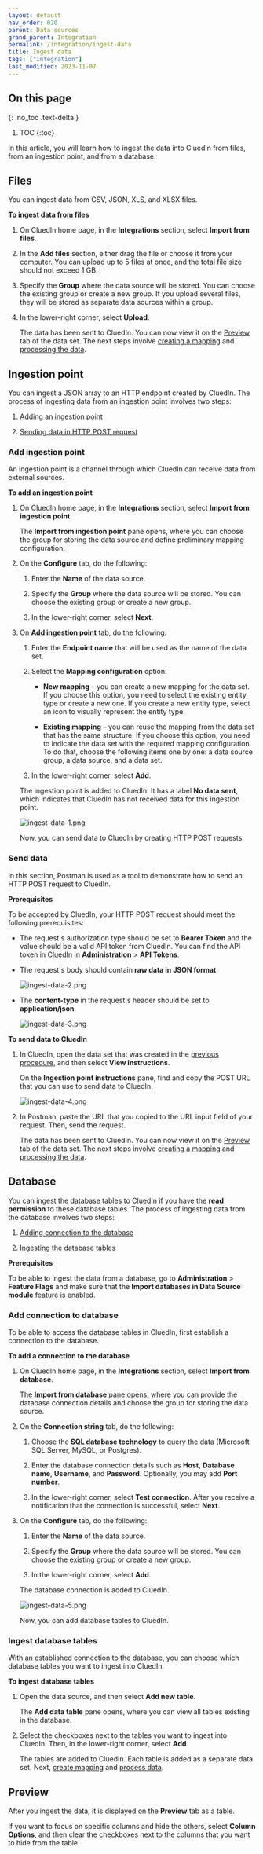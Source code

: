 ```yaml
---
layout: default
nav_order: 020
parent: Data sources
grand_parent: Integration
permalink: /integration/ingest-data
title: Ingest data
tags: ["integration"]
last_modified: 2023-11-07
---
```

## On this page
{: .no_toc .text-delta }
1. TOC
{:toc}

In this article, you will learn how to ingest the data into CluedIn from files, from an ingestion point, and from a database.

## Files

You can ingest data from CSV, JSON, XLS, and XLSX files. 

**To ingest data from files**

1. On CluedIn home page, in the **Integrations** section, select **Import from files**.

1. In the **Add files** section, either drag the file or choose it from your computer. You can upload up to 5 files at once, and the total file size should not exceed 1 GB.

1. Specify the **Group** where the data source will be stored. You can choose the existing group or create a new group. If you upload several files, they will be stored as separate data sources within a group.

1. In the lower-right corner, select **Upload**.

    The data has been sent to CluedIn. You can now view it on the [Preview](#preview) tab of the data set. The next steps involve [creating a mapping](/integration/create-mapping) and [processing the data](/integration/process-data).

## Ingestion point

You can ingest a JSON array to an HTTP endpoint created by CluedIn. The process of ingesting data from an ingestion point involves two steps:

1. [Adding an ingestion point](#add-ingestion-point)

1. [Sending data in HTTP POST request](#send-data)

### Add ingestion point

An ingestion point is a channel through which CluedIn can receive data from external sources.

**To add an ingestion point**

1. On CluedIn home page, in the **Integrations** section, select **Import from ingestion point**.

    The **Import from ingestion point** pane opens, where you can choose the group for storing the data source and define preliminary mapping configuration.

1. On the **Configure** tab,  do the following:

    1. Enter the **Name** of the data source.

    1. Specify the **Group** where the data source will be stored. You can choose the existing group or create a new group.

    1. In the lower-right corner, select **Next**.

1. On **Add ingestion point** tab, do the following:

    1. Enter the **Endpoint name** that will be used as the name of the data set.

    1. Select the **Mapping configuration** option:

        - **New mapping** – you can create a new mapping for the data set. If you choose this option, you need to select the existing entity type or create a new one. If you create a new entity type, select an icon to visually represent the entity type.

        - **Existing mapping** – you can reuse the mapping from the data set that has the same structure. If you choose this option, you need to indicate the data set with the required mapping configuration. To do that, choose the following items one by one: a data source group, a data source, and a data set.

    1. In the lower-right corner, select **Add**.

    The ingestion point is added to CluedIn. It has a label **No data sent**, which indicates that CluedIn has not received data for this ingestion point.

    ![ingest-data-1.png](../../assets/images/integration/data-sources/ingest-data-1.png)

    Now, you can send data to CluedIn by creating HTTP POST requests.

### Send data

In this section, Postman is used as a tool to demonstrate how to send an HTTP POST request to CluedIn.

**Prerequisites**

To be accepted by CluedIn, your HTTP POST request should meet the following prerequisites:

- The request's authorization type should be set to **Bearer Token** and the value should be a valid API token from CluedIn. You can find the API token in CluedIn in **Administration** > **API Tokens**.

- The request's body should contain **raw data in JSON format**.

    ![ingest-data-2.png](../../assets/images/integration/data-sources/ingest-data-2.png)

- The **content-type** in the request's header should be set to **application/json**.

    ![ingest-data-3.png](../../assets/images/integration/data-sources/ingest-data-3.png)
 
**To send data to CluedIn**

1. In CluedIn, open the data set that was created in the [previous procedure](#add-an-ingestion-point), and then select **View instructions**.

    On the **Ingestion point instructions** pane, find and copy the POST URL that you can use to send data to CluedIn.

    ![ingest-data-4.png](../../assets/images/integration/data-sources/ingest-data-4.png)

1. In Postman, paste the URL that you copied to the URL input field of your request. Then, send the request.

    The data has been sent to CluedIn. You can now view it on the [Preview](#preview) tab of the data set. The next steps involve [creating a mapping](/integration/create-mapping) and [processing the data](/integration/process-data).

## Database

You can ingest the database tables to CluedIn if you have the **read permission** to these database tables. The process of ingesting data from the database involves two steps:

1. [Adding connection to the database](#add-connection-to-database)

2. [Ingesting the database tables](#import-database-tables)

**Prerequisites**

To be able to ingest the data from a database, go to **Administration** > **Feature Flags** and make sure that the **Import databases in Data Source module** feature is enabled.

### Add connection to database

To be able to access the database tables in CluedIn, first establish a connection to the database.

**To add a connection to the database**

1. On CluedIn home page, in the **Integrations** section, select **Import from database**.

    The **Import from database** pane opens, where you can provide the database connection details and choose the group for storing the data source.

1. On the **Connection string** tab, do the following:

    1. Choose the **SQL database technology** to query the data (Microsoft SQL Server, MySQL, or Postgres).

    1. Enter the database connection details such as **Host**, **Database name**, **Username**, and **Password**. Optionally, you may add **Port number**.

    1. In the lower-right corner, select **Test connection**. After you receive a notification that the connection is successful, select **Next**.

1. On the **Configure** tab, do the following:

    1. Enter the **Name** of the data source.

    1. Specify the **Group** where the data source will be stored. You can choose the existing group or create a new group.

    1. In the lower-right corner, select **Add**.

    The database connection is added to CluedIn.

    ![ingest-data-5.png](../../assets/images/integration/data-sources/ingest-data-5.png)

    Now, you can add database tables to CluedIn.

### Ingest database tables

With an established connection to the database, you can choose which database tables you want to ingest into CluedIn.

**To ingest database tables**   

1. Open the data source, and then select **Add new table**.

    The **Add data table** pane opens, where you can view all tables existing in the database.

1. Select the checkboxes next to the tables you want to ingest into CluedIn. Then, in the lower-right corner, select **Add**.

    The tables are added to CluedIn. Each table is added as a separate data set. Next, [create mapping](/integration/create-mapping) and [process data](/integration/process-data).

## Preview

After you ingest the data, it is displayed on the **Preview** tab as a table.

If you want to focus on specific columns and hide the others, select **Column Options**, and then clear the checkboxes next to the columns that you want to hide from the table.